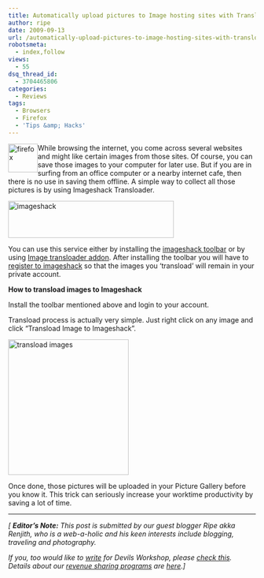 ```yaml
---
title: Automatically upload pictures to Image hosting sites with Transloader
author: ripe
date: 2009-09-13
url: /automatically-upload-pictures-to-image-hosting-sites-with-transloader/
robotsmeta:
  - index,follow
views:
  - 55
dsq_thread_id:
  - 3704465806
categories:
  - Reviews
tags:
  - Browsers
  - Firefox
  - 'Tips &amp; Hacks'
---
```

<img class="wp-image-51891" style="margin-left: 0px;margin-right: 0px" src="http://cdn.devilsworkshop.org/files/2009/09/firefox.jpg" border="0" alt="firefox" width="60" height="58" align="left" /> While browsing the internet, you come across several websites and might like certain images from those sites. Of course, you can save those images to your computer for later use. But if you are in surfing from an office computer or a nearby internet cafe, then there is no use in saving them offline. A simple way to collect all those pictures is by using Imageshack Transloader.

<img style="float: none;margin-left: auto;margin-right: auto" src="http://cdn.devilsworkshop.org/files/2009/09/imageshack.jpg" border="0" alt="imageshack" width="337" height="75" />

You can use this service either by installing the <a href="http://reg.imageshack.us/content.php?page=toolbar" onclick="_gaq.push(['_trackEvent', 'outbound-article', 'http://reg.imageshack.us/content.php?page=toolbar', 'imageshack toolbar']);" target="_blank">imageshack toolbar</a> or by using <a href="https://addons.mozilla.org/en-US/firefox/addon/9264" onclick="_gaq.push(['_trackEvent', 'outbound-article', 'https://addons.mozilla.org/en-US/firefox/addon/9264', 'Image transloader addon']);" target="_blank">Image transloader addon</a>. After installing the toolbar you will have to <a href="http://my.imageshack.us/registration" onclick="_gaq.push(['_trackEvent', 'outbound-article', 'http://my.imageshack.us/registration', 'register to imageshack']);" target="_blank">register to imageshack</a> so that the images you &#8216;transload&#8217; will remain in your private account.

**How to transload images to Imageshack**

Install the toolbar mentioned above and login to your account.

Transload process is actually very simple. Just right click on any image and click “Transload Image to Imageshack”.

<img style="float: none;margin-left: auto;margin-right: auto" src="http://cdn.devilsworkshop.org/files/2009/09/transloadimages.jpg" border="0" alt="transload images" width="245" height="275" />

Once done, those pictures will be uploaded in your Picture Gallery before you know it. This trick can seriously increase your worktime productivity by saving a lot of time.

<div>
  <em><strong></p> 
  
  <hr />
  </strong>[
  <strong>Editor&#8217;s Note:</strong> This post is submitted by our guest blogger </em><em>Ripe akka Renjith, who is a web-a-holic and his keen interests include blogging, traveling and photography.<br /> </em>
</div>

*If you, too would like to [write][1] for Devils Workshop, please [check this][1]. Details about our [revenue sharing programs][1] are [here][1].]*

 [1]: http://devilsworkshop.org/join-dw/
